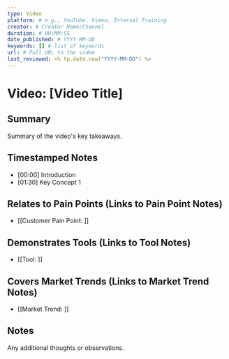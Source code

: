 ```yaml
---
type: Video
platform: # e.g., YouTube, Vimeo, Internal Training
creator: # Creator Name/Channel
duration: # HH:MM:SS
date_published: # YYYY-MM-DD
keywords: [] # list of keywords
url: # Full URL to the video
last_reviewed: <% tp.date.now("YYYY-MM-DD") %>
---
```


# Video: [Video Title]

## Summary
Summary of the video's key takeaways.

## Timestamped Notes
- [00:00] Introduction
- [01:30] Key Concept 1

## Relates to Pain Points (Links to Pain Point Notes)
- [[Customer Pain Point: ]]

## Demonstrates Tools (Links to Tool Notes)
- [[Tool: ]]

## Covers Market Trends (Links to Market Trend Notes)
- [[Market Trend: ]]

## Notes
Any additional thoughts or observations.
